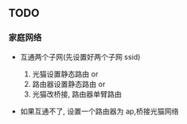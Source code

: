 ## TODO

### 家庭网络

- 互通两个子网(先设置好两个子网 ssid)

  1. 光猫设置静态路由 or
  2. 路由器设置静态路由 or
  3. 光猫改桥接, 路由器单臂路由

- 如果互通不了, 设置一个路由器为 ap,桥接光猫网络

